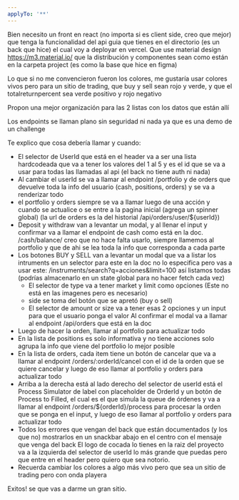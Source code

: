 ```yaml
---
applyTo: '**'
---
```

Bien necesito un front en react (no importa si es client side, creo que mejor) que tenga la funcionalidad del api guia que tienes en el directorio (es un back que hice) el cual voy a deployar en vercel. Que use material design https://m3.material.io/ que la distribución y componentes sean como están en la carpeta project (es como la base que hice en figma) 

Lo que si no me convencieron fueron los colores, me gustaría usar colores vivos pero para un sitio de trading, que buy y sell sean rojo y verde, y que el totalreturnpercent sea verde positivo y rojo negativo

Propon una mejor organización para las 2 listas con los datos que están allí

Los endpoints se llaman plano sin seguridad ni nada ya que es una demo de un challenge

Te explico que cosa debería llamar y cuando:
- El selector de UserId que está en el header va a ser una lista hardcodeada que va a tener los valores del 1 al 5 y es el id que se va a usar para todas las llamadas al api (el back no tiene auth ni nada)
- Al cambiar el userId se va a llamar al endpoint /portfolio y de orders que devuelve toda la info del usuario (cash, positions, orders) y se va a renderizar todo
- el portfolio y orders siempre se va a llamar luego de una acción y cuando se actualice o se entre a la pagina inicial (agrega un spinner global) (la url de orders es la del historial /api/orders/user/${userId})
- Deposit y withdraw van a levantar un modal, y al llenar el input y confirmar va a llamar el endpoint de cash como está en la doc.  /cash/balance/ creo que no hace falta usarlo, siempre llamemos al portfolio y que de ahi se lea toda la info que corresponda a cada parte
- Los botones BUY y SELL van a levantar un modal que va a listar los intruments en un selector para este en la doc no lo especifica pero vas a usar este: /instruments/search?q=acciones&limit=100 así listamos todas (podrías almacenarlo en un state global para no hacer fetch cada vez)
    - El selector de type va a tener market y limit como opciones (Este no está en las imagenes pero es necesario)
    - side se toma del botón que se apretó (buy o sell)
    - El selector de amount or size va a tener esas 2 opciones y un input para que el usuario ponga el valor
Al confirmar el modal va a llamar al endpoint  /api/orders que está en la doc
- Luego de hacer la orden, llamar al portfolio para actualizar todo
- En la lista de positions es solo informativa y no tiene acciones solo agrupa la info que viene del portfolio lo mejor posible
- En la lista de orders, cada item tiene un botón de cancelar que va a llamar al endpoint /orders/:orderId/cancel con el id de la orden que se quiere cancelar y luego de eso llamar al portfolio y orders para actualizar todo
- Arriba a la derecha está al lado derecho del selector de userId está el Process Simulator de label con placeholder de OrderId y un botón de Process to Filled, el cual es el que simula la queue de órdenes y va a llamar al endpoint /orders/${orderId}/process para procesar la orden que se ponga en el input, y luego de eso llamar al portfolio y orders para actualizar todo
- Todos los errores que vengan del back que están documentados (y los que no) mostrarlos en un snackbar abajo en el centro con el mensaje que venga del back
El logo de cocada lo tienes en la raiz del proyecto va a la izquierda del selector de userId lo más grande que puedas pero que entre en el header pero quiero que sea notorio.
- Recuerda cambiar los colores a algo más vivo pero que sea un sitio de trading pero con onda playera

Exitos! se que vas a darme un gran sitio.
